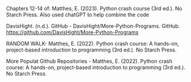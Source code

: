 Chapters 12-14 of: Matthes, E. (2023). Python crash course (3rd ed.). No Starch Press. Also used chatGPT to help combine the code

DavisHight. (n.d.). GitHub - DavisHight/More-Python-Programs. GitHub. https://github.com/DavisHight/More-Python-Programs

RANDOM WALK- Matthes, E. (2022). Python crash course: A hands-on, project-based introduction to programming (3rd ed.). No Starch Press.

More Populat Github Repositories - Matthes, E. (2022). Python crash course: A hands-on, project-based introduction to programming (3rd ed.). No Starch Press.

